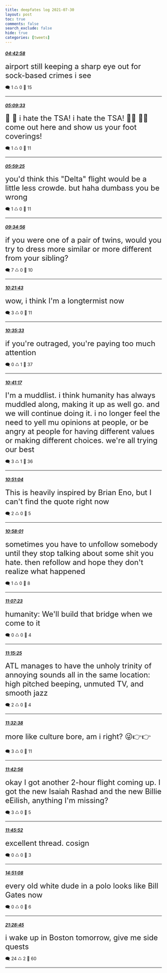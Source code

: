 ```yaml
---
title: deepfates log 2021-07-30
layout: post
toc: true
comments: false
search_exclude: false
hide: true
categories: [tweets]
---
```



#### <a href = "https://twitter.com/deepfates/status/1421058732306288640">*04:42:58*</a>

<font size="5">airport still keeping a sharp eye out for sock-based crimes i see</font>



🗨️ 1 ♺ 0 🤍  15   

---
    
#### <a href = "https://twitter.com/deepfates/status/1421065420681793543">*05:09:33*</a>

<font size="5">🔫 🤪    i hate the TSA! i hate the TSA!  👮‍♀️ 👮‍♂️   come out here and show us your foot coverings!</font>



🗨️ 1 ♺ 0 🤍  11   

---
    
#### <a href = "https://twitter.com/deepfates/status/1421077972614664194">*05:59:25*</a>

<font size="5">you'd think this "Delta" flight would be a little less crowde. but haha dumbass you be wrong</font>



🗨️ 1 ♺ 0 🤍  11   

---
    
#### <a href = "https://twitter.com/deepfates/status/1421132207062724608">*09:34:56*</a>

<font size="5">if you were one of a pair of twins, would you try to dress more similar or more different from your sibling?</font>



🗨️ 7 ♺ 0 🤍  10   

---
    
#### <a href = "https://twitter.com/deepfates/status/1421143983196184576">*10:21:43*</a>

<font size="5">wow, i think I'm a longtermist now</font>



🗨️ 3 ♺ 0 🤍  11   

---
    
#### <a href = "https://twitter.com/deepfates/status/1421147461247291396">*10:35:33*</a>

<font size="5">if you're outraged, you're paying too much attention</font>



🗨️ 0 ♺ 1 🤍  37   

---
    
#### <a href = "https://twitter.com/deepfates/status/1421148904519778309">*10:41:17*</a>

<font size="5">I'm a muddlist. i think humanity has always muddled along, making it up as well go. and we will continue doing it.   i no longer feel the need to yell mu opinions at people, or be angry at people for having different values or making different choices. we're all trying our best</font>



🗨️ 3 ♺ 1 🤍  36   

---
    
#### <a href = "https://twitter.com/deepfates/status/1421151366299504646">*10:51:04*</a>

<font size="5">This is heavily inspired by Brian Eno, but I can't find the quote right now</font>



🗨️ 2 ♺ 0 🤍  5   

---
    
#### <a href = "https://twitter.com/deepfates/status/1421153115429027840">*10:58:01*</a>

<font size="5">sometimes you have to unfollow somebody until they stop talking about some shit you hate. then refollow and hope they don't realize what happened</font>



🗨️ 1 ♺ 0 🤍  8   

---
    
#### <a href = "https://twitter.com/deepfates/status/1421155473894559751">*11:07:23*</a>

<font size="5">humanity: We'll build that bridge when we come to it</font>



🗨️ 0 ♺ 0 🤍  4   

---
    
#### <a href = "https://twitter.com/deepfates/status/1421157497432428548">*11:15:25*</a>

<font size="5">ATL manages to have the unholy trinity of annoying sounds all in the same location: high pitched beeping, unmuted TV, and smooth jazz</font>



🗨️ 2 ♺ 0 🤍  4   

---
    
#### <a href = "https://twitter.com/deepfates/status/1421161828952989701">*11:32:38*</a>

<font size="5">more like culture bore, am i right?   😜👉👉</font>



🗨️ 3 ♺ 0 🤍  11   

---
    
#### <a href = "https://twitter.com/deepfates/status/1421164422492528650">*11:42:56*</a>

<font size="5">okay I got another 2-hour flight coming up. I got the new Isaiah Rashad and the new Billie eEilish, anything I'm missing?</font>



🗨️ 3 ♺ 0 🤍  5   

---
    
#### <a href = "https://twitter.com/deepfates/status/1421165160132120576">*11:45:52*</a>

<font size="5">excellent thread. cosign</font>



🗨️ 0 ♺ 0 🤍  3   

---
    
#### <a href = "https://twitter.com/deepfates/status/1421211784720097281">*14:51:08*</a>

<font size="5">every old white dude in a polo looks like Bill Gates now</font>



🗨️ 0 ♺ 0 🤍  6   

---
    
#### <a href = "https://twitter.com/deepfates/status/1421311847911809024">*21:28:45*</a>

<font size="5">i wake up in Boston tomorrow, give me side quests</font>



🗨️ 24 ♺ 2 🤍  60   

---
    
            

